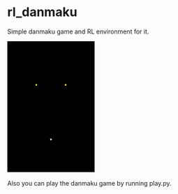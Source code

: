 # rl_danmaku
Simple danmaku game and RL environment for it.

![test_example](https://raw.githubusercontent.com/mr4msm/rl_danmaku/master/demo.gif)

Also you can play the danmaku game by running play.py.
